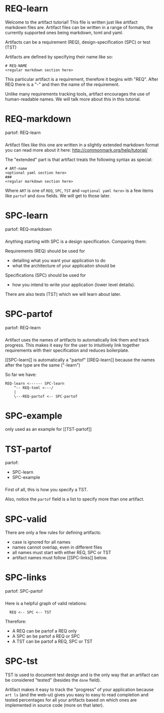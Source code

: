 # REQ-learn

Welcome to the artifact tutorial! This file is written just like artifact
markdown files are. Artifact files can be written in a range of formats, the
currently supported ones being markdown, toml and yaml.

Artifacts can be a requirement (REQ), design-specification (SPC)
or test (TST)

Artifacts are defined by specifying their name like so:

```
# REQ-NAME
<regular markdown section here>
```

This particular artifact is a requirement, therefore it begins with
"REQ". After REQ there is a "-" and then the name of the requirement.

Unlike many requirements tracking tools, artifact encourages the use
of human-readable names. We will talk more about this in this tutorial.

# REQ-markdown
partof: REQ-learn
###

Artifact files like this one are written in a slightly extended markdown format
you can read more about it here: http://commonmark.org/help/tutorial/

The "extended" part is that artifact treats the following syntax as special:
```
# ART-name
<optional yaml section here>
###
<regular markdown section here>
```

Where `ART` is one of `REQ`, `SPC`, `TST` and `<optional yaml here>` is a few
items like `partof` and `done` fields. We will get to those later.


# SPC-learn
partof: REQ-markdown
###

Anything starting with SPC is a design specification. Comparing them:

Requirements (REQ) should be used for
- detailing what you want your application to do
- what the architecture of your applicaiton should be


Specifications (SPC) should be used for
- how you intend to write your application (lower level details).

There are also tests (TST) which we will learn about later.

# SPC-partof
partof: REQ-learn
###

Artifact uses the names of artifacts to automatically link them and track
progress. This makes it easy for the user to intuitively link together
requirements with their specification and reduces boilerplate.

[[SPC-learn]] is automatically a "partof" [[REQ-learn]] because the names after
the type are the same ("-learn")

So far we have:
```
REQ-learn <------ SPC-learn
    ^-- REQ-toml <---/
    |
    \---REQ-partof <-- SPC-partof
```

# SPC-example
only used as an example for [[TST-partof]]


# TST-partof
partof:
- SPC-learn
- SPC-example
###

First of all, this is how you specify a TST.

Also, notice the `partof` field is a list to specify more than one artifact.

# SPC-valid

There are only a few rules for defining artifacts:
 - case is ignored for all names
 - names cannot overlap, even in different files
 - all names must start with either REQ, SPC or TST
 - artifact names must follow [[SPC-links]] below.

# SPC-links
partof: SPC-partof
###

Here is a helpful graph of valid relations:
```
  REQ <-- SPC <-- TST
```

Therefore:
- A REQ can be partof a REQ only
- A SPC an be partof a REQ or SPC
- A TST can be partof a REQ, SPC or TST

# SPC-tst
TST is used to document test design and is the only way that an artifact can be
considered "tested" (besides the `done` field).

Artifact makes it easy to track the "progress" of your application because `art
ls` (and the web-ui) gives you easy to easy to read completion and tested
percentages for all your artifacts based on which ones are implemented in
source code (more on that later).
